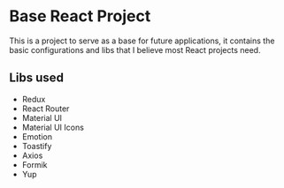 # Base React Project

This is a project to serve as a base for future applications, it contains the
basic configurations and libs that I believe most React projects
need.

## Libs used

- Redux
- React Router
- Material UI
- Material UI Icons
- Emotion
- Toastify
- Axios
- Formik
- Yup
